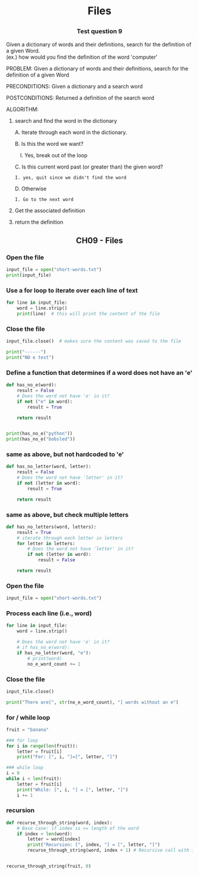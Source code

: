 # <p align="center">Files

### <p align="center"> Test question 9

Given a dictionary of words and their definitions, search for the definition
of a given Word.  
 (ex.) how would you find the definition of the word 'computer'

PROBLEM:
Given a dictionary of words and their definitions, search for the definition
of a given Word

PRECONDITIONS:
Given a dictionary and a search word

POSTCONDITIONS:
Returned a definition of the search word

ALGORITHM:

1.  search and find the word in the dictionary

    A. Iterate through each word in the dictionary.

    B. Is this the word we want?

    &emsp;I. Yes, break out of the loop

    C. Is this current word past (or greater than) the given word?

        I. yes, quit since we didn't find the word

    D. Otherwise

        I. Go to the next word

2.  Get the associated definition

3.  return the definition

## <p align="center">CH09 - Files

### Open the file

```python
input_file = open("short-words.txt")
print(input_file)
```

### Use a for loop to iterate over each line of text

```python
for line in input_file:
    word = line.strip()
    print(line)  # this will print the content of the file
```

### Close the file

```python
input_file.close()  # makes sure the content was saved to the file

print("------")
print("NO e test")
```

### Define a function that determines if a word does not have an 'e'

```python
def has_no_e(word):
    result = False
    # Does the word not have 'e' in it?
    if not ("e" in word):
        result = True

    return result


print(has_no_e("python"))
print(has_no_e("bobsled"))
```

### same as above, but not hardcoded to 'e'

```python
def has_no_letter(word, letter):
    result = False
    # Does the word not have 'letter' in it?
    if not (letter in word):
        result = True

    return result
```

### same as above, but check multiple letters

```python
def has_no_letters(word, letters):
    result = True
    # iterate through each letter in letters
    for letter in letters:
        # Does the word not have 'letter' in it?
        if not (letter in word):
            result = False

    return result
```

### Open the file

```python
input_file = open("short-words.txt")
```

### Process each line (i.e., word)

```python
for line in input_file:
    word = line.strip()

    # Does the word not have 'e' in it?
    # if has_no_e(word):
    if has_no_letter(word, "e"):
        # print(word)
        no_e_word_count += 1
```

### Close the file

```python
input_file.close()

print("There are[", str(no_e_word_count), "] words without an e")
```

### for / while loop

```python
fruit = "banana"

### for loop
for i in range(len(fruit)):
    letter = fruit[i]
    print("For: [", i, "]=[", letter, "]")

### while loop
i = 0
while i < len(fruit):
    letter = fruit[i]
    print("While: [", i, "] = [", letter, "]")
    i += 1
```

### recursion

```python
def recurse_through_string(word, index):
    # Base case: if index is >= length of the word
    if index < len(word):
        letter = word[index]
        print("Recursion: [", index, "] = [", letter, "]")
        recurse_through_string(word, index + 1) # Recursive call with incremented


recurse_through_string(fruit, 0)
```
